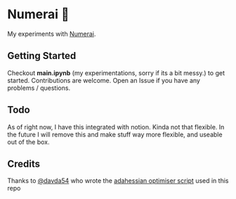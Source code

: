 # Numerai 💸
My experiments with [Numerai](https://numer.ai/tournament). 

## Getting Started
Checkout **main.ipynb** (my experimentations, sorry if its a bit messy.) to get started. Contributions are welcome. Open an Issue if you have any problems / questions.

## Todo
As of right now, I have this integrated with notion. Kinda not that flexible. In the future I will remove this and make stuff way more flexible, and useable out of the box.

## Credits
Thanks to [@davda54](https://github.com/davda54) who wrote the [adahessian optimiser script](https://github.com/davda54/ada-hessia) used in this repo
